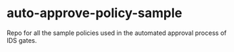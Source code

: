 # auto-approve-policy-sample
Repo for all the sample policies used in the automated approval process of IDS gates.
